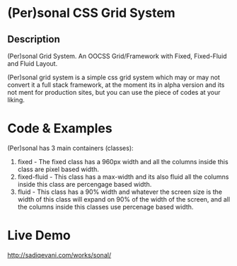 (Per)sonal CSS Grid System
=====

## Description

(Per)sonal Grid System. An OOCSS Grid/Framework with Fixed, Fixed-Fluid and Fluid Layout.

(Per)sonal grid system is a simple css grid system which may or may not convert it a full stack framework, at the moment its in alpha version and its not ment for production sites, but you can use the piece of codes at your liking.


Code & Examples
=====

(Per)sonal has 3 main containers (classes):

1. fixed - The fixed class has a 960px width and all the columns inside this class are pixel based width.
2. fixed-fluid - This class has a max-width and its also fluid all the columns inside this class are percengage based width.
3. fluid - This class has a 90% width and whatever the screen size is the width of this class will expand on 90% of the width of the screen, and all the columns inside this classes use percenage based width.


Live Demo
=====

http://sadiqevani.com/works/sonal/